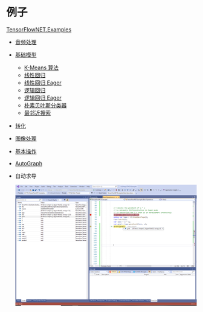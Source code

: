 # 例子

[TensorFlowNET.Examples](https://github.com/SciSharp/SciSharp-Stack-Examples/tree/master/src/TensorFlowNET.Examples)

- [音频处理](https://github.com/SciSharp/SciSharp-Stack-Examples/tree/master/src/TensorFlowNET.Examples/AudioProcessing)

- [基础模型](https://github.com/SciSharp/SciSharp-Stack-Examples/tree/master/src/TensorFlowNET.Examples/BasicModels)
    - [K-Means 算法](https://github.com/SciSharp/SciSharp-Stack-Examples/blob/master/src/TensorFlowNET.Examples/BasicModels/KMeansClustering.cs)
    - [线性回归](https://github.com/SciSharp/SciSharp-Stack-Examples/blob/master/src/TensorFlowNET.Examples/BasicModels/LinearRegression.cs)
    - [线性回归 Eager](https://github.com/SciSharp/SciSharp-Stack-Examples/blob/master/src/TensorFlowNET.Examples/BasicModels/LinearRegressionEager.cs)
    - [逻辑回归](https://github.com/SciSharp/SciSharp-Stack-Examples/blob/master/src/TensorFlowNET.Examples/BasicModels/LogisticRegression.cs)
    - [逻辑回归 Eager](https://github.com/SciSharp/SciSharp-Stack-Examples/blob/master/src/TensorFlowNET.Examples/BasicModels/LogisticRegressionEager.cs)
    - [朴素贝叶斯分类器](https://github.com/SciSharp/SciSharp-Stack-Examples/blob/master/src/TensorFlowNET.Examples/BasicModels/NaiveBayesClassifier.cs)
    - [最邻近搜索](https://github.com/SciSharp/SciSharp-Stack-Examples/blob/master/src/TensorFlowNET.Examples/BasicModels/NearestNeighbor.cs)

- [转化](https://github.com/SciSharp/SciSharp-Stack-Examples/tree/master/src/TensorFlowNET.Examples/Converting)

- [图像处理](https://github.com/SciSharp/SciSharp-Stack-Examples/tree/master/src/TensorFlowNET.Examples/ImageProcessing)

- [基本操作](https://github.com/SciSharp/SciSharp-Stack-Examples/blob/master/src/TensorFlowNET.Examples/BasicOperations.cs)

- [AutoGraph](https://medium.com/scisharp/tensorflow-autograph-for-net-a89f1e97a4a5)

- 自动求导

    ![](../../_images/Automatic-Differentiation.png)
